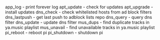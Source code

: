 app_log - print forever log
apt_update - check for updates
apt_upgrade - install updates
dns_check - check whitelisted hosts from ad block filters
dns_lastpush - get last push to adblock lists repo
dns_query - query dns filter
dns_update - update dns filter
mus_dups - find duplicate tracks in ya.music playlist
mus_unavail - find unavailable tracks in ya.music playlist
pi_reboot - reboot pi
pi_shutdown - shutdown pi